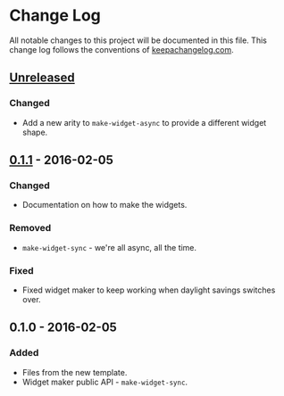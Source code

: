 # Change Log
All notable changes to this project will be documented in this file. This change log follows the conventions of [keepachangelog.com](http://keepachangelog.com/).

## [Unreleased]
### Changed
- Add a new arity to `make-widget-async` to provide a different widget shape.

## [0.1.1] - 2016-02-05
### Changed
- Documentation on how to make the widgets.

### Removed
- `make-widget-sync` - we're all async, all the time.

### Fixed
- Fixed widget maker to keep working when daylight savings switches over.

## 0.1.0 - 2016-02-05
### Added
- Files from the new template.
- Widget maker public API - `make-widget-sync`.

[Unreleased]: https://github.com/your-name/cxs/compare/0.1.1...HEAD
[0.1.1]: https://github.com/your-name/cxs/compare/0.1.0...0.1.1
